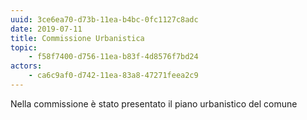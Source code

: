 ```yaml
---
uuid: 3ce6ea70-d73b-11ea-b4bc-0fc1127c8adc
date: 2019-07-11
title: Commissione Urbanistica
topic:
    - f58f7400-d756-11ea-b83f-4d8576f7bd24
actors:
    - ca6c9af0-d742-11ea-83a8-47271feea2c9
---
```


Nella commissione è stato presentato il piano urbanistico del comune
